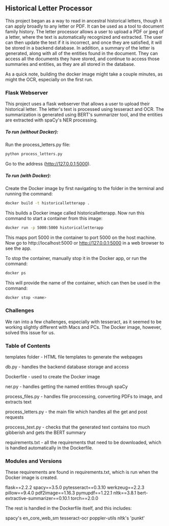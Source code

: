 ## Historical Letter Processor

This project began as a way to read in ancestral historical letters, though it can apply broadly to any letter or PDF. It can be used as a tool to document family history. The letter processor allows a user to upload a PDF or jpeg of a letter, where the text is automatically recognized and extracted. The user can then update the text if it is incorrect, and once they are satisfied, it will be stored in a backend database. In addition, a summary of the letter is generated, along with all of the entities found in the document. They can access all the documents they have stored, and continue to access those summaries and entities, as they are all stored in the database. 

As a quick note, building the docker image might take a couple minutes, as might the OCR, especially on the first run. 

### Flask Webserver
This project uses a flask webserver that allows a user to upload their historical letter. The letter's text is processed using tesseract and OCR. The summarization is generated using BERT's summarizer tool, and the entities are extracted with spaCy's NER processing. 

##### To run (without Docker): 
Run the process_letters.py file:
```bash
python process_letters.py
```
Go to the address (http://127.0.0.1:5000).

##### To run (with Docker): 
Create the Docker image by first navigating to the folder in the terminal and running the command:
```bash
docker build -t historicalletterapp .
```

This builds a Docker image called historicalletterapp. Now run this command to start a container from this image:
```bash
docker run -p 5000:5000 historicalletterapp
```

This maps port 5000 in the container to port 5000 on the host machine. Now go to http://localhost:5000 or http://127.0.0.1:5000 in a web browser to see the app. 

To stop the container, manually stop it in the Docker app, or run the command:
```bash
docker ps
```

This will provide the name of the container, which can then be used in the command:
```bash
docker stop <name>
```

### Challenges
We ran into a few challenges, especially with tesseract, as it seemed to be working slightly different with Macs and PCs. The Docker image, however, solved this issue for us. 

### Table of Contents

templates folder - HTML file templates to generate the webpages

db.py - handles the backend database storage and access

Dockerfile - used to create the Docker image

ner.py - handles getting the named entities through spaCy

process_files.py - handles file proccessing, converting PDFs to image, and extracts text

process_letters.py - the main file which handles all the get and post requests

proccess_text.py - checks that the generated text contains too much gibberish and gets the BERT summary

requirements.txt - all the requirements that need to be downloaded, which is handled automatically in the Dockerfile. 

### Modules and Versions
These requirements are found in requirements.txt, which is run when the Docker image is created.

flask==2.2.2
spacy==3.5.0
pytesseract==0.3.10 
werkzeug==2.2.3
pillow==9.4.0
pdf2image==1.16.3
pymupdf==1.22.1
nltk==3.8.1
bert-extractive-summarizer==0.10.1
torch==2.0.0

The rest is handled in the Dockerfile itself, and this includes:

spacy's en_core_web_sm
tesseract-ocr
poppler-utils
nltk's 'punkt'
